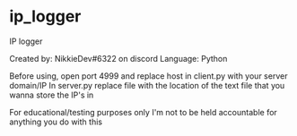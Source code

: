 # ip_logger
IP logger


Created by: NikkieDev#6322 on discord
Language: Python

Before using, open port 4999 and replace host in client.py with your server domain/IP
In server.py replace file with the location of the text file that you wanna store the IP's in

For educational/testing purposes only I'm not to be held accountable for anything you do with this
